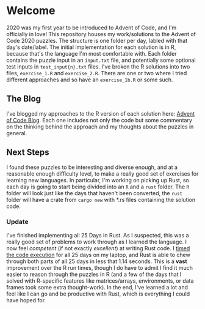 # Welcome

2020 was my first year to be introduced to Advent of Code, and I'm officially in love! This repository houses my work/solutions to the Advent of Code 2020 puzzles. The structure is one folder per day, labled with that day's date/label. The initial implementation for each solution is in R, because that's the language I'm most comfortable with. Each folder contains the puzzle input in an `input.txt` file, and potentially some optional test inputs in `test_input{n}.txt` files. I've broken the R solutions into two files, `exercise_1.R` and `exercise_2.R`. There are one or two where I tried different approaches and so have an `exercise_1b.R` or some such.

## The Blog

I've blogged my approaches to the R version of each solution here: [Advent of Code Blog](https://www.ericburden.work/categories/advent-of-code-2020/). Each one includes not only the code but some commentary on the thinking behind the approach and my thoughts about the puzzles in general.

## Next Steps

I found these puzzles to be interesting and diverse enough, and at a reasonable enough difficulty level, to make a really good set of exercises for learning new languages. In particular, I'm working on picking up Rust, so each day is going to start being divided into an `R` and a `rust` folder. The `R` folder will look just like the days that haven't been converted, the `rust` folder will have a crate from `cargo new` with *.rs files containing the solution code.

### Update

I've finished implementing all 25 Days in Rust. As I suspected, this was a really good set of problems to work through as I learned the language. I now feel *competent* (if not exactly *excellent*) at writing Rust code. I [timed the code execution](rust_run_times.md) for all 25 days on my laptop, and Rust is able to chew through both parts of all 25 days in less that 1.14 seconds. This is a **vast** improvement over the R run times, though I do have to admit I find it much easier to reason through the puzzles in R (and a few of the days that I solved with R-specific features like matrices/arrays, environments, or data frames took some extra thought-work). In the end, I've learned a lot and feel like I can go and be productive with Rust, which is everything I could have hoped for.
